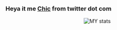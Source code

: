 ### Heya it me [Chic](twitter.com/ChicIsCoolio) from twitter dot com

<p align="center">
  <img src="https://github-readme-stats.vercel.app/api?username=ChicIsCoolio&&show_icons=true&title_color=ffffff&icon_color=ce9bb5&text_color=ce9bb5&bg_color=202020" alt="MY stats"/>
</p>
